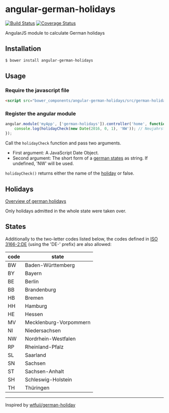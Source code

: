 # angular-german-holidays

[![Build Status](https://api.travis-ci.org/creios/angular-german-holidays.svg?branch=master)](https://travis-ci.org/creios/angular-german-holidays)
[![Coverage Status](https://coveralls.io/repos/github/creios/angular-german-holidays/badge.svg?branch=master)](https://coveralls.io/github/creios/angular-german-holidays?branch=master)

AngularJS module to calculate German holidays

## Installation

```sh
$ bower install angular-german-holidays
```
## Usage

### Require the javascript file

```html
<script src="bower_components/angular-german-holidays/src/german-holidays.js"></script>
```

### Register the angular module

```js
angular.module('myApp', ['german-holidays']).controller('home', function (holidayCheck) {
    console.log(holidayCheck(new Date(2016, 0, 1), 'NW')); // Neujahrstag
});
```

Call the ```holidayCheck``` function and pass two arguments.
* First argument: A JavaScript Date Object.
* Second argument: The short form of a [german states](#states) as string. If undefined, 'NW' will be used.

`holidayCheck()` returns either the name of the [holiday](#holidays) or false.

## Holidays 

[Overview of german holidays](https://de.wikipedia.org/wiki/Gesetzliche_Feiertage_in_Deutschland#.C3.9Cbersicht_aller_gesetzlichen_Feiertage)

Only holidays admitted in the whole state were taken over. 

## States 

Additionally to the two-letter codes listed below, the codes defined in [ISO 3166-2:DE](https://de.wikipedia.org/wiki/ISO_3166-2:DE) (using the 'DE-' prefix) are also allowed:

| code | state                  |
| ---- | ---------------------- |
| BW   | Baden-Württemberg      |
| BY   | Bayern                 |
| BE   | Berlin                 |
| BB   | Brandenburg            |
| HB   | Bremen                 |
| HH   | Hamburg                |
| HE   | Hessen                 |
| MV   | Mecklenburg-Vorpommern |
| NI   | Niedersachsen          |
| NW   | Nordrhein-Westfalen    |
| RP   | Rheinland-Pfalz        |
| SL   | Saarland               |
| SN   | Sachsen                |
| ST   | Sachsen-Anhalt         |
| SH   | Schleswig-Holstein     |
| TH   | Thüringen              |

---

Inspired by [wtfuii/german-holiday](https://github.com/wtfuii/german-holiday)
